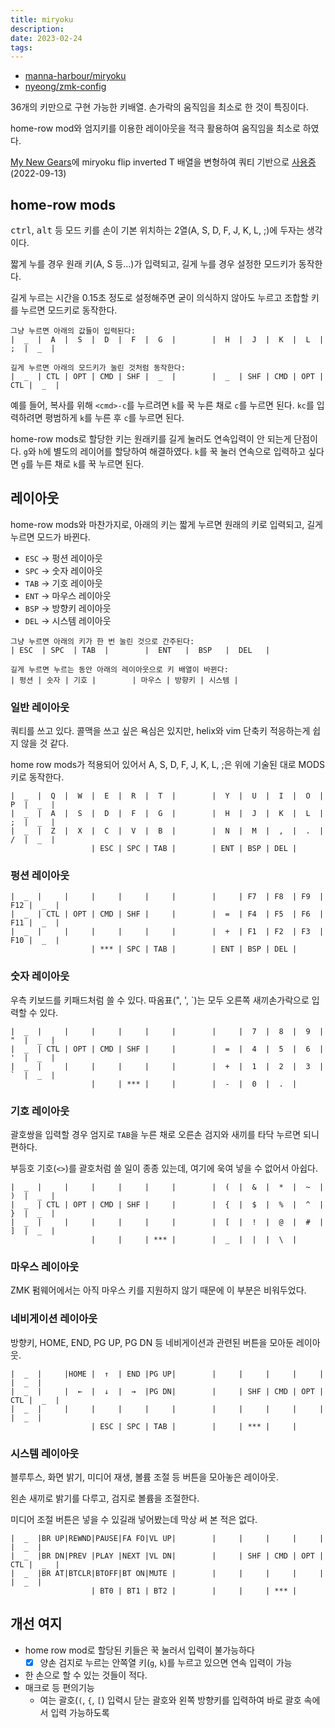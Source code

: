 ```yaml
---
title: miryoku
description:
date: 2023-02-24
tags:
---
```


- [manna-harbour/miryoku](https://github.com/manna-harbour/miryoku)
- [nyeong/zmk-config](https://github.com/nyeong/zmk-config)

36개의 키만으로 구현 가능한 키배열.
손가락의 움직임을 최소로 한 것이 특징이다.

home-row mod와 엄지키를 이용한 레이아웃을 적극 활용하여 움직임을 최소로 하였다.

[My New Gears](notes/my-new-gears.md#Corne-Keyboard)에 miryoku flip inverted T 배열을 변형하여 쿼티 기반으로
[사용중](https://github.com/nyeong/zmk-config/blob/main/config/corne.keymap) (2022-09-13)

## home-row mods

<kbd>ctrl</kbd>, <kbd>alt</kbd> 등 모드 키를 손이 기본 위치하는 2열(A, S, D, F, J, K, L, ;)에 두자는 생각이다.

짧게 누를 경우 원래 키(A, S 등...)가 입력되고, 길게 누를 경우 설정한 모드키가 동작한다.

길게 누르는 시간을 0.15초 정도로 설정해주면 굳이 의식하지 않아도 누르고 조합할 키를 누르면 모드키로 동작한다.

```
그냥 누르면 아래의 값들이 입력된다:
|  _  |  A  |  S  |  D  |  F  |  G  |        |  H  |  J  |  K  |  L  |  ;  |  _  |

길게 누르면 아래의 모드키가 눌린 것처럼 동작한다:
|  _  | CTL | OPT | CMD | SHF |  _  |        |  _  | SHF | CMD | OPT | CTL |  _  |
```

예를 들어, 복사를 위해 `<cmd>-c`를 누르려면 `k`를 꾹 누른 채로 `c`를 누르면 된다.
`kc`를 입력하려면 평범하게 `k`를 누른 후 `c`를 누르면 된다.

home-row mods로 할당한 키는 원래키를 길게 눌러도 연속입력이 안 되는게 단점이다.
`g`와 `h`에 별도의 레이어를 할당하여 해결하였다. `k`를 꾹 눌러 연속으로
입력하고 싶다면 `g`를 누른 채로 `k`를 꾹 누르면 된다.

## 레이아웃

home-row mods와 마찬가지로, 아래의 키는 짧게 누르면 원래의 키로 입력되고,
길게 누르면 모드가 바뀐다.

- `ESC` -> 펑션 레이아웃
- `SPC` -> 숫자 레이아웃
- `TAB` -> 기호 레이아웃
- `ENT` -> 마우스 레이아웃
- `BSP` -> 방향키 레이아웃
- `DEL` -> 시스템 레이아웃

```
그냥 누르면 아래의 키가 한 번 눌린 것으로 간주된다:
| ESC  | SPC  | TAB  |        |  ENT   |  BSP   |  DEL   |

길게 누르면 누르는 동안 아래의 레이아웃으로 키 배열이 바뀐다:
| 펑션 | 숫자 | 기호 |        | 마우스 | 방향키 | 시스템 |
```

### 일반 레이아웃

쿼티를 쓰고 있다. 콜맥을 쓰고 싶은 욕심은 있지만, helix와 vim 단축키 적응하는게
쉽지 않을 것 같다.

home row mods가 적용되어 있어서 A, S, D, F, J, K, L, ;은 위에 기술된 대로 MODS키로 동작한다.

```
|  _  |  Q  |  W  |  E  |  R  |  T  |        |  Y  |  U  |  I  |  O  |  P  |  _  |
|  _  |  A  |  S  |  D  |  F  |  G  |        |  H  |  J  |  K  |  L  |  ;  |  _  |
|  _  |  Z  |  X  |  C  |  V  |  B  |        |  N  |  M  |  ,  |  .  |  /  |  _  |
                  | ESC | SPC | TAB |        | ENT | BSP | DEL |
```

### 펑션 레이아웃

```
|  _  |     |     |     |     |     |        |     | F7  | F8  | F9  | F12 |  _  |
|  _  | CTL | OPT | CMD | SHF |     |        |  =  | F4  | F5  | F6  | F11 |  _  |
|  _  |     |     |     |     |     |        |  +  | F1  | F2  | F3  | F10 |  _  |
                  | *** | SPC | TAB |        | ENT | BSP | DEL |
```

### 숫자 레이아웃

우측 키보드를 키패드처럼 쓸 수 있다. 따옴표(", ', `)는 모두 오른쪽 새끼손가락으로 입력할 수 있다.

```
|  _  |     |     |     |     |     |        |     |  7  |  8  |  9  |  "  |  _  |
|  _  | CTL | OPT | CMD | SHF |     |        |  =  |  4  |  5  |  6  |  '  |  _  |
|  _  |     |     |     |     |     |        |  +  |  1  |  2  |  3  |  `  |  _  |
                  |     | *** |     |        |  -  |  0  |  .  |
```

### 기호 레이아웃

괄호쌍을 입력할 경우 엄지로 `TAB`을 누른 채로 오른손 검지와 새끼를 타닥 누르면
되니 편하다.

부등호 기호(`<>`)를 괄호처럼 쓸 일이 종종 있는데, 여기에 욱여 넣을 수 없어서 아쉽다.

```
|  _  |     |     |     |     |     |        |  (  |  &  |  *  |  ~  |  )  |  _  |
|  _  | CTL | OPT | CMD | SHF |     |        |  {  |  $  |  %  |  ^  |  }  |  _  |
|  _  |     |     |     |     |     |        |  [  |  !  |  @  |  #  |  ]  |  _  |
                  |     |     | *** |        |  _  |  |  |  \  |
```

### 마우스 레이아웃

ZMK 펌웨어에서는 아직 마우스 키를 지원하지 않기 때문에 이 부분은 비워두었다.

### 네비게이션 레이아웃

방향키, HOME, END, PG UP, PG DN 등 네비게이션과 관련된 버튼을 모아둔 레이아웃.

```
|  _  |     |HOME |  ↑  | END |PG UP|        |     |     |     |     |     |  _  |
|  _  |     |  ←  |  ↓  |  →  |PG DN|        |     | SHF | CMD | OPT | CTL |  _  |
|  _  |     |     |     |     |     |        |     |     |     |     |     |  _  |
                  | ESC | SPC | TAB |        |     | *** |     |
```

### 시스템 레이아웃

블루투스, 화면 밝기, 미디어 재생, 볼륨 조절 등 버튼을 모아놓은 레이아웃.

왼손 새끼로 밝기를 다루고, 검지로 볼륨을 조절한다.

미디어 조절 버튼은 넣을 수 있길래 넣어봤는데 막상 써 본 적은 없다.

```
|  _  |BR UP|REWND|PAUSE|FA FO|VL UP|        |     |     |     |     |     |  _  |
|  _  |BR DN|PREV |PLAY |NEXT |VL DN|        |     | SHF | CMD | OPT | CTL |  _  |
|  _  |BR AT|BTCLR|BTOFF|BT ON|MUTE |        |     |     |     |     |     |  _  |
                  | BT0 | BT1 | BT2 |        |     |     | *** |
```

## 개선 여지

- home row mod로 할당된 키들은 꾹 눌러서 입력이 불가능하다
  - [x] 양손 검지로 누르는 안쪽열 키(`g`, `k`)를 누르고 있으면 연속 입력이 가능
- 한 손으로 할 수 있는 것들이 적다.
- 매크로 등 편의기능
  - 여는 괄호(`(`, `{`, `[`) 입력시 닫는 괄호와 왼쪽 방향키를 입력하여 바로 괄호 속에서 입력 가능하도록
